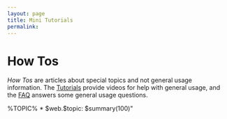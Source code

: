 ```yaml
---
layout: page
title: Mini Tutorials
permalink:
---
```


How Tos
=======

*How Tos* are articles about special topics and not general usage
information. The [Tutorials](/tutorialvideos/) provide videos for help
with general usage, and the [FAQ](/FAQ/) answers some
general usage questions.

<span class="twiki-macro SEARCH" excludetopic="%TOPIC%,WebLeftBar"
nonoise="on"
format="&quot;">%TOPIC% \* \$web.\$topic: \$summary(100)"</span>

<script type="text/javascript"> </script> <script
type="text/javascript"
src="//pagead2.googlesyndication.com/pagead/show\_ads.js">
</script>
